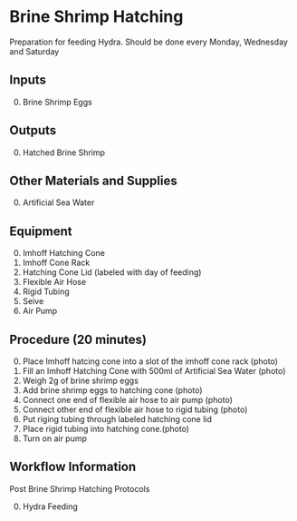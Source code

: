 Brine Shrimp Hatching
===

Preparation for feeding Hydra. Should be done every Monday, Wednesday and Saturday

Inputs
---
0. Brine Shrimp Eggs

Outputs
---
0. Hatched Brine Shrimp

Other Materials and Supplies
---
0. Artificial Sea Water

Equipment
---
0. Imhoff Hatching Cone 
0. Imhoff Cone Rack 
0. Hatching Cone Lid (labeled with day of feeding)
0. Flexible Air Hose
0. Rigid Tubing
0. Seive
0. Air Pump

Procedure (20 minutes)
---
0. Place Imhoff hatcing cone into a slot of the imhoff cone rack (photo) 
0. Fill an Imhoff Hatching Cone with 500ml of Artificial Sea Water (photo)
0. Weigh 2g of brine shrimp eggs
0. Add brine shrimp eggs to hatching cone (photo)
0. Connect one end of flexible air hose to air pump (photo)
0. Connect other end of flexible air hose to rigid tubing (photo)
0. Put riging tubing through labeled hatching cone lid 
0. Place rigid tubing into hatching cone.(photo)
0. Turn on air pump

Workflow Information
---

Post Brine Shrimp Hatching Protocols

0. Hydra Feeding
